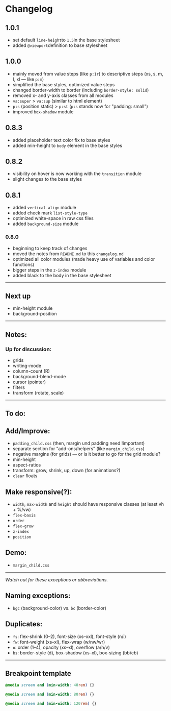 # Changelog


## 1.0.1

- set default `line-height`to `1.5`in the base stylesheet
- added `@viewport`definition to base stylesheet

## 1.0.0

- mainly moved from value steps (like `p:1r`) to descriptive steps (xs, s, m, l, xl — like `p:m`)
- simplified the base styles, optimized value steps
- changed border-width to border (including `border-style: solid`)
- removed x- and y-axis classes from all modules
- `va:super` > `va:sup` (similar to html element)
- `p:s` (position static) > `p:st` (`p:s` stands now for "padding: small")
- improved `box-shadow` module

## 0.8.3

- added placeholder text color fix to base styles
- added min-height to `body` element in the base styles


## 0.8.2

- visibility on hover is now working with the `transition` module
- slight changes to the base styles

## 0.8.1

- added `vertical-align` module
- added check mark `list-style-type`
- optimized white-space in raw css files
- added `background-size` module


### 0.8.0

- beginning to keep track of changes
- moved the notes from `README.md` to this `changelog.md`
- optimized all color modules (made heavy use of variables and color functions)
- bigger steps in the `z-index` module
- added black to the body in the base stylesheet


---

## Next up

- min-height module
- background-position


---

## Notes:

### Up for discussion:

- grids
- writing-mode
- column-count (R)
- background-blend-mode
- cursor (pointer)
- filters
- transform (rotate, scale)


---

## To do:

## Add/Improve:

- `padding_child.css` (then, margin und padding need !important)
- separate section for “add-ons/helpers” (like `margin_child.css`)
- negative margins (for grids) — or is it better to go for the grid module?
- min-height
- aspect-ratios
- transform: grow, shrink, up, down (for animations?)
- `clear` floats

## Make responsive(?):

- `width`, `max-width` and `height` should have responsive classes (at least vh + %/vw)
- `flex-basis`
- `order`
- `flex-grow`
- `z-index`
- `position`

## Demo:

- `margin_child.css`

---

*Watch out for these exceptions or abbreviations.*

## Naming exceptions:

- `bgc` (background-color) vs. `bc` (border-color)

## Duplicates:

- `fs`: flex-shrink (0–2), font-size (xs–xxl), font-style (n/i)
- `fw`: font-weight (xs–xl), flex-wrap (w/nw/wr)
- `o`: order (1–4), opacity (xs–xl), overflow (a/h/v)
- `bs`: border-style (d), box-shadow (xs–xl), box-sizing (bb/cb)

---

## Breakpoint template

```css
@media screen and (min-width: 40rem) {}

@media screen and (min-width: 80rem) {}

@media screen and (min-width: 120rem) {}
```
